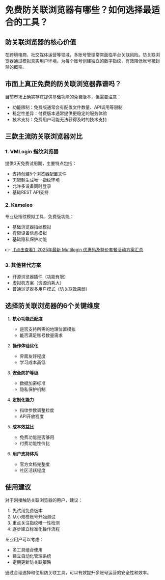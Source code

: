 # 免费防关联浏览器有哪些？如何选择最适合的工具？

## 防关联浏览器的核心价值

在跨境电商、社交媒体运营等领域，多账号管理常常面临平台关联风险。防关联浏览器通过模拟真实用户环境，为每个账号创建独立的数字指纹，有效降低账号被封禁的概率。

## 市面上真正免费的防关联浏览器靠谱吗？

目前市场上确实存在提供基础功能的免费版本，但需要注意：

- 功能限制：免费版通常会有配置文件数量、API调用等限制
- 稳定性差异：付费版本通常提供更稳定的服务体验
- 技术支持：免费用户可能无法获得及时的技术支持

## 三款主流防关联浏览器对比

### 1. VMLogin 指纹浏览器

提供3天免费试用期，主要特点包括：
- 支持创建5个浏览器配置文件
- 无限制生成唯一指纹环境
- 允许多设备同时登录
- 基础REST API支持

### 2. Kameleo

专业级指纹模拟工具，免费版功能：
- 基础浏览器指纹模拟
- 有限设备信息模拟
- 基础隐私保护功能

👉 [【点击查看】2025年最新 Multilogin 优惠码及特价套餐活动方案汇总](https://bit.ly/multIlogin)

### 3. 其他替代方案
- 开源浏览器插件（功能有限）
- 虚拟机方案（资源消耗大）
- 普通浏览器多用户模式（防关联效果弱）

## 选择防关联浏览器的6个关键维度

1. **核心功能匹配度**
   - 是否支持所需的地理位置模拟
   - 能否满足账号数量需求

2. **操作体验优化**
   - 界面友好程度
   - 学习成本高低

3. **安全防护等级**
   - 数据加密标准
   - 隐私保护机制

4. **定制化能力**
   - 指纹参数调整粒度
   - API开放程度

5. **成本效益比**
   - 免费功能是否够用
   - 付费功能性价比

6. **用户支持体系**
   - 官方文档完整度
   - 社区活跃程度

## 使用建议

对于刚接触防关联浏览器的用户，建议：
1. 先试用免费版本
2. 从小规模账号开始测试
3. 重点关注指纹唯一性检测
4. 逐步建立标准化操作流程

专业用户可以考虑：
- 多工具组合使用
- 建立自动化管理系统
- 定期更新防关联策略

通过合理选择和使用防关联工具，可以有效提升多账号运营的安全性和效率。